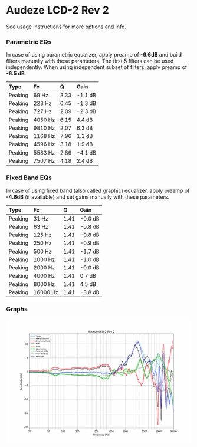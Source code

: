 # Audeze LCD-2 Rev 2
See [usage instructions](https://github.com/jaakkopasanen/AutoEq#usage) for more options and info.

### Parametric EQs
In case of using parametric equalizer, apply preamp of **-6.6dB** and build filters manually
with these parameters. The first 5 filters can be used independently.
When using independent subset of filters, apply preamp of **-6.5 dB**.

| Type    | Fc      |    Q | Gain    |
|:--------|:--------|:-----|:--------|
| Peaking | 69 Hz   | 3.33 | -1.1 dB |
| Peaking | 228 Hz  | 0.45 | -1.3 dB |
| Peaking | 727 Hz  | 2.09 | -2.3 dB |
| Peaking | 4050 Hz | 6.15 | 4.4 dB  |
| Peaking | 9810 Hz | 2.07 | 6.3 dB  |
| Peaking | 1168 Hz | 7.96 | 1.3 dB  |
| Peaking | 4596 Hz | 3.18 | 1.9 dB  |
| Peaking | 5583 Hz | 2.86 | -4.1 dB |
| Peaking | 7507 Hz | 4.18 | 2.4 dB  |

### Fixed Band EQs
In case of using fixed band (also called graphic) equalizer, apply preamp of **-4.6dB**
(if available) and set gains manually with these parameters.

| Type    | Fc       |    Q | Gain    |
|:--------|:---------|:-----|:--------|
| Peaking | 31 Hz    | 1.41 | -0.0 dB |
| Peaking | 63 Hz    | 1.41 | -0.8 dB |
| Peaking | 125 Hz   | 1.41 | -0.8 dB |
| Peaking | 250 Hz   | 1.41 | -0.9 dB |
| Peaking | 500 Hz   | 1.41 | -1.7 dB |
| Peaking | 1000 Hz  | 1.41 | -1.0 dB |
| Peaking | 2000 Hz  | 1.41 | -0.0 dB |
| Peaking | 4000 Hz  | 1.41 | 0.7 dB  |
| Peaking | 8000 Hz  | 1.41 | 4.5 dB  |
| Peaking | 16000 Hz | 1.41 | -3.8 dB |

### Graphs
![](./Audeze%20LCD-2%20Rev%202.png)